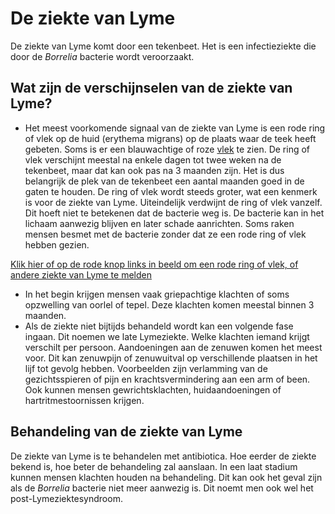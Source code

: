 # De ziekte van Lyme

De ziekte van Lyme komt door een tekenbeet. Het is een infectieziekte die door de *Borrelia* bacterie wordt veroorzaakt. 

## Wat zijn de verschijnselen van de ziekte van Lyme?
- Het meest voorkomende signaal van de ziekte van Lyme is een rode ring of vlek op de huid  (erythema migrans) op de plaats waar de teek heeft gebeten. Soms is er  een blauwachtige of roze [vlek](/informatie/lyme) te zien. De ring of vlek verschijnt meestal na enkele dagen tot twee weken na de tekenbeet, maar dat kan ook pas na 3 maanden zijn. Het is dus belangrijk de plek van de tekenbeet een aantal maanden goed in de gaten te houden. 
De ring of vlek wordt steeds groter, wat een kenmerk is voor de ziekte van Lyme. Uiteindelijk verdwijnt de ring of vlek vanzelf. Dit hoeft niet te betekenen dat de bacterie weg is. De bacterie kan in het lichaam aanwezig blijven en later schade aanrichten. Soms raken  mensen besmet  met de bacterie zonder dat ze een rode ring of vlek hebben gezien.
 
[Klik hier of op de rode knop links in beeld om een rode ring of vlek, of andere ziekte van Lyme te melden](/melden)

 
-	In het begin krijgen mensen vaak  griepachtige klachten of soms opzwelling van oorlel of tepel. Deze klachten komen meestal binnen 3 maanden.
-	Als de ziekte niet bijtijds behandeld  wordt kan een volgende fase ingaan.  Dit noemen we late Lymeziekte. Welke klachten iemand krijgt verschilt per persoon. Aandoeningen aan de zenuwen komen het meest voor. Dit kan zenuwpijn of zenuwuitval op verschillende plaatsen in het lijf tot gevolg hebben. Voorbeelden zijn verlamming van de gezichtsspieren of pijn en krachtsvermindering aan een arm of been. Ook kunnen mensen gewrichtsklachten, huidaandoeningen of hartritmestoornissen krijgen.
 

## Behandeling van de ziekte van Lyme
De ziekte van Lyme is te behandelen met antibiotica. Hoe eerder de ziekte bekend is,  hoe beter de behandeling zal aanslaan. In een laat stadium kunnen mensen klachten houden na behandeling. Dit kan ook het geval zijn als de *Borrelia* bacterie niet meer aanwezig is. Dit noemt men ook wel het post-Lymeziektesyndroom.

